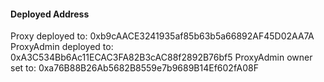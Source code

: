 #### Deployed Address
  Proxy deployed to: 0xb9cAACE3241935af85b63b5a66892AF45D02AA7A
  ProxyAdmin deployed to: 0xA3C534Bb6Ac11ECAC3FA82B3cAC88f2892B76bf5
  ProxyAdmin owner set to: 0xa76B88B26Ab5682B8559e7b9689B14Ef602fA08F
